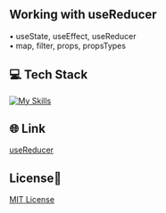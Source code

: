 ## Working with useReducer
• useState, useEffect, useReducer <br>
• map, filter, props, propsTypes <br>

## 💻 Tech Stack
[![My Skills](https://skillicons.dev/icons?i=html,css,javascript,react)](https://skillicons.dev)

## 🌐 Link
<a href="https://usereducer-dejvcodes.netlify.app/">useReducer</a>

## License🔐
[MIT License](LICENSE) 